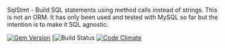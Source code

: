 SqlStmt - Build SQL statements using method calls instead of strings. This is not an ORM. It has only been used and tested with MySQL so far but the intention is to make it SQL agnostic.

[![Gem Version](https://badge.fury.io/rb/sqlstmt.svg)](https://badge.fury.io/rb/sqlstmt)
[![Build Status](https://github.com/<atpsoft>/<sqlstmt>/actions/workflows/ruby/badge.svg)
[![Code Climate](https://codeclimate.com/github/atpsoft/sqlstmt.png)](https://codeclimate.com/github/atpsoft/sqlstmt)
